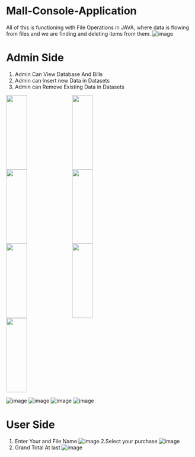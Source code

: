 # Mall-Console-Application
All of this is functioning with File Operations in JAVA, where data is flowing from files and we are finding and deleting items from them.
![image](https://user-images.githubusercontent.com/68009290/232302930-f9f912cc-25d4-4606-a59d-406558f93a5d.png)

# Admin Side
1. Admin Can View Database And Bills
2. Admin can Insert new Data in Datasets
3. Admin can Remove Existing Data in Datasets

<div style="display: flex; flex-wrap: wrap;">
  <img src="https://user-images.githubusercontent.com/68009290/232303106-c4466911-3b6b-4fb2-9524-8365637627c0.png" style="width: 33.33%; object-fit: cover; height: 200px; margin-right: 10px;">
  <img src="image2.jpg" style="width: 33.33%; object-fit: cover; height: 200px; margin-right: 10px;">
  <img src="image3.jpg" style="width: 33.33%; object-fit: cover; height: 200px; margin-right: 10px;">
  <img src="image4.jpg" style="width: 33.33%; object-fit: cover; height: 200px; margin-right: 10px;">
  <img src="image5.jpg" style="width: 33.33%; object-fit: cover; height: 200px; margin-right: 10px;">
  <img src="image6.jpg" style="width: 33.33%; object-fit: cover; height: 200px; margin-right: 10px;">
  <img src="image7.jpg" style="width: 33.33%; object-fit: cover; height: 200px;">
</div>

![image](https://user-images.githubusercontent.com/68009290/232303106-c4466911-3b6b-4fb2-9524-8365637627c0.png)
![image](https://user-images.githubusercontent.com/68009290/232303263-459e9d46-819a-465e-ac7f-5cd0d2fbc961.png)
![image](https://user-images.githubusercontent.com/68009290/232303342-920a166b-561c-4c04-9803-f2db4da6454f.png)
![image](https://user-images.githubusercontent.com/68009290/232303437-15d96011-7e95-45b1-ba00-5ab4c381e307.png)

# User Side
1. Enter Your and File Name
![image](https://user-images.githubusercontent.com/68009290/232303913-3266a384-47a2-48a0-a1c4-597c6fce30ec.png)
2.Select your purchase
![image](https://user-images.githubusercontent.com/68009290/232304066-2bed81f9-3c43-4e09-982f-2e696291f5db.png)
3. Grand Total At last
![image](https://user-images.githubusercontent.com/68009290/232304143-cd1ec64e-8812-415e-9b19-9b6964eed973.png)

